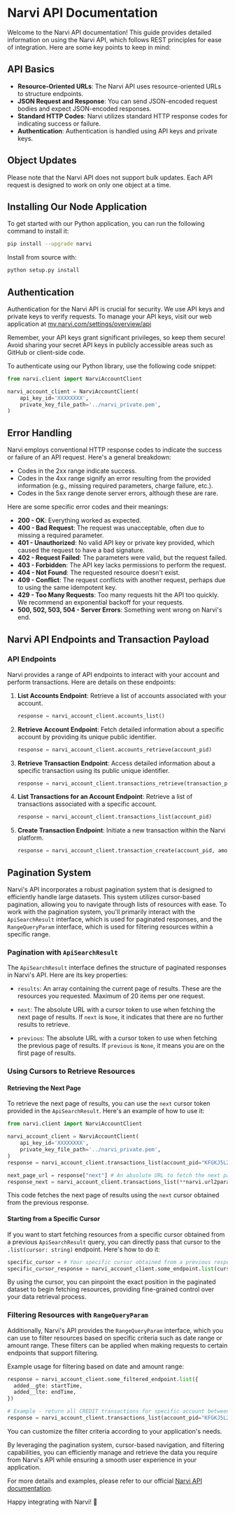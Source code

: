 # Narvi API Documentation

Welcome to the Narvi API documentation! This guide provides detailed information on using the Narvi API, which follows
REST principles for ease of integration. Here are some key points to keep in mind:

## API Basics

- **Resource-Oriented URLs**: The Narvi API uses resource-oriented URLs to structure endpoints.
- **JSON Request and Response**: You can send JSON-encoded request bodies and expect JSON-encoded responses.
- **Standard HTTP Codes**: Narvi utilizes standard HTTP response codes for indicating success or failure.
- **Authentication**: Authentication is handled using API keys and private keys.

## Object Updates

Please note that the Narvi API does not support bulk updates. Each API request is designed to work on only one object at
a time.

## Installing Our Node Application

To get started with our Python application, you can run the following command to install it:

```sh
pip install --upgrade narvi
```

Install from source with:

```sh
python setup.py install
```

## Authentication

Authentication for the Narvi API is crucial for security. We use API keys and private keys to verify requests. To manage
your API keys, visit our web application
at [my.narvi.com/settings/overview/api](https://my.narvi.com/settings/overview/api)

Remember, your API keys grant significant privileges, so keep them secure! Avoid sharing your secret API keys in
publicly accessible areas such as GitHub or client-side code.

To authenticate using our Python library, use the following code snippet:

```python
from narvi.client import NarviAccountClient

narvi_account_client = NarviAccountClient(
    api_key_id='XXXXXXXX',
    private_key_file_path='../narvi_private.pem',
)
```

## Error Handling

Narvi employs conventional HTTP response codes to indicate the success or failure of an API request. Here's a general
breakdown:

- Codes in the 2xx range indicate success.
- Codes in the 4xx range signify an error resulting from the provided information (e.g., missing required parameters,
  charge failure, etc.).
- Codes in the 5xx range denote server errors, although these are rare.

Here are some specific error codes and their meanings:

- **200 - OK**: Everything worked as expected.
- **400 - Bad Request**: The request was unacceptable, often due to missing a required parameter.
- **401 - Unauthorized**: No valid API key or private key provided, which caused the request to have a bad signature.
- **402 - Request Failed**: The parameters were valid, but the request failed.
- **403 - Forbidden**: The API key lacks permissions to perform the request.
- **404 - Not Found**: The requested resource doesn't exist.
- **409 - Conflict**: The request conflicts with another request, perhaps due to using the same idempotent key.
- **429 - Too Many Requests**: Too many requests hit the API too quickly. We recommend an exponential backoff for your
  requests.
- **500, 502, 503, 504 - Server Errors**: Something went wrong on Narvi's end.

## Narvi API Endpoints and Transaction Payload

### API Endpoints

Narvi provides a range of API endpoints to interact with your account and perform transactions. Here are details on
these endpoints:

1. **List Accounts Endpoint**: Retrieve a list of accounts associated with your account.

   ```python
   response = narvi_account_client.accounts_list()
   ```

2. **Retrieve Account Endpoint**: Fetch detailed information about a specific account by providing its unique
   public identifier.

   ```python
   response = narvi_account_client.accounts_retrieve(account_pid)
   ```

3. **Retrieve Transaction Endpoint**: Access detailed information about a specific transaction using its public unique
   identifier.

   ```python
   response = narvi_account_client.transactions_retrieve(transaction_pid)
   ```

4. **List Transactions for an Account Endpoint**: Retrieve a list of transactions associated with a specific account.

   ```python
   response = narvi_account_client.transactions_list(account_pid)
   ```

5. **Create Transaction Endpoint**: Initiate a new transaction within the Narvi platform.

   ```python
   response = narvi_account_client.transaction_create(account_pid, amount, currency, title, recipient_account_number, recipient_name, recipient_address, recipient_city, recipient_zip_code, recipient_country)
   ```

## Pagination System

Narvi's API incorporates a robust pagination system that is designed to efficiently handle large datasets. This system utilizes cursor-based pagination, allowing you to navigate through lists of resources with ease. To work with the pagination system, you'll primarily interact with the `ApiSearchResult` interface, which is used for paginated responses, and the `RangeQueryParam` interface, which is used for filtering resources within a specific range.

### Pagination with `ApiSearchResult`

The `ApiSearchResult` interface defines the structure of paginated responses in Narvi's API. Here are its key properties:

- `results`: An array containing the current page of results. These are the resources you requested. Maximum of 20 items per one request.

- `next`: The absolute URL with a cursor token to use when fetching the next page of results. If `next` is `None`, it indicates that there are no further results to retrieve.

- `previous`: The absolute URL with a cursor token to use when fetching the previous page of results. If `previous` is `None`, it means you are on the first page of results.

### Using Cursors to Retrieve Resources

#### Retrieving the Next Page

To retrieve the next page of results, you can use the `next` cursor token provided in the `ApiSearchResult`. Here's an example of how to use it:

```python
from narvi.client import NarviAccountClient

narvi_account_client = NarviAccountClient(
    api_key_id='XXXXXXXX',
    private_key_file_path='../narvi_private.pem',
)
response = narvi_account_client.transactions_list(account_pid="KFGKJ5L27ASGTZAO") # First transactions page

next_page_url = response["next"] # An absolute URL to fetch the next page
response_next = narvi_account_client.transactions_list(**narvi.url2params(next_page_url)) # Second transactions page
```

This code fetches the next page of results using the `next` cursor obtained from the previous response.

#### Starting from a Specific Cursor

If you want to start fetching resources from a specific cursor obtained from a previous `ApiSearchResult` query, you can directly pass that cursor to the `.list(cursor: string)` endpoint. Here's how to do it:

```python
specific_cursor = # Your specific cursor obtained from a previous response
specific_cursor_response = narvi_account_client.some_endpoint.list(cursor=specificCursor)
```

By using the cursor, you can pinpoint the exact position in the paginated dataset to begin fetching resources, providing fine-grained control over your data retrieval process.

### Filtering Resources with `RangeQueryParam`

Additionally, Narvi's API provides the `RangeQueryParam` interface, which you can use to filter resources based on specific criteria such as date range or amount range. These filters can be applied when making requests to certain endpoints that support filtering.

Example usage for filtering based on date and amount range:

```python
response = narvi_account_client.some_filtered_endpoint.list({
  added__gte: startTime,
  added__lte: endTime,
})

# Example - return all CREDIT transactions for specific account between specified date range
response = narvi_account_client.transactions_list(account_pid="KFGKJ5L27ASGTZAO", kind="CREDIT", added__lte=1669815899360, added__gte=1669815899170)
```

You can customize the filter criteria according to your application's needs.

By leveraging the pagination system, cursor-based navigation, and filtering capabilities, you can efficiently manage and retrieve the data you require from Narvi's API while ensuring a smooth user experience in your application.



For more details and examples, please refer to our official [Narvi API documentation](https://my.narvi.com/doc).

Happy integrating with Narvi! 🚀